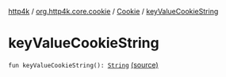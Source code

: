 [http4k](../../index.md) / [org.http4k.core.cookie](../index.md) / [Cookie](index.md) / [keyValueCookieString](./key-value-cookie-string.md)

# keyValueCookieString

`fun keyValueCookieString(): `[`String`](https://kotlinlang.org/api/latest/jvm/stdlib/kotlin/-string/index.html) [(source)](https://github.com/http4k/http4k/blob/master/http4k-core/src/main/kotlin/org/http4k/core/cookie/Cookie.kt#L92)